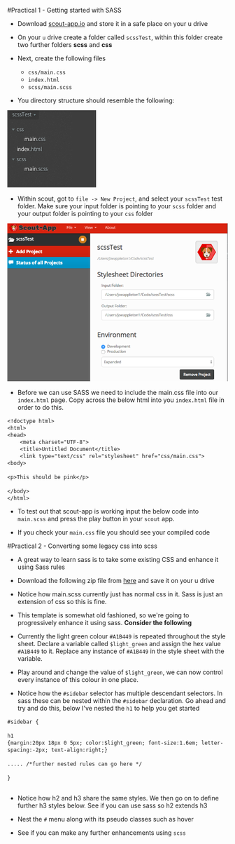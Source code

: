 #Practical 1 - Getting started with SASS


 - Download [scout-app.io](http://scout-app.io) and store it in a safe place on your u drive
- On your `u` drive create a folder called `scssTest`, within this folder create two further folders **scss** and **css**
- Next, create the following files
			
	-  `css/main.css`
	-  `index.html`
	-  `scss/main.scss`
- You directory structure should resemble the following:

![scss_structure.png](assets/scss_structure.png)

- Within scout, got to `file -> New Project`, and select your `scssTest` test folder.  Make sure your input folder is pointing to your `scss` folder and your output folder is pointing to your `css` folder

![scout_new_project](assets/scout_new_project.png)

- Before we can use SASS we need to include the main.css file into our `index.html` page. Copy across the below html into you `index.html` file in order to do this.

```
<!doctype html>
<html>
<head>
    <meta charset="UTF-8">
    <title>Untitled Document</title>
    <link type="text/css" rel="stylesheet" href="css/main.css">
<body>

<p>This should be pink</p>

</body>
</html>

```

- To test out that scout-app is working input the below code into `main.scss` and press the play button in your `scout` app. 

- If you check your `main.css` file you should see your compiled code

#Practical 2 - Converting some legacy css into scss

-  A great way to learn sass is to take some existing CSS and enhance it using Sass rules
 
-  Download the following zip file from [here](https://github.com/joeappleton18/swd500/raw/master/live_course_git_hub/Sessions/session8.0/assets/scssPractical.zip) and save it on your u drive

-  Notice how main.scss currently just has normal css in it. Sass is just an extension of css so this is fine. 
- This template is somewhat old fashioned, so we're going to progressively enhance it using sass. 
**Consider the following**

- Currently the light green colour `#A1B449` is repeated throughout the style sheet. Declare a variable called `$light_green` and assign the hex value `#A1B449` to it. Replace any instance of `#A1B449`  in the style sheet with the variable.  


- Play around and change the value of `$light_green`, we can now control every instance of this colour in one place. 


- Notice how the `#sidebar` selector has multiple descendant selectors. In sass these can be nested within the `#sidebar` declaration. Go ahead and try and do this, below I've nested the `h1` to help you get started

```
#sidebar {
    
h1
{margin:20px 18px 0 5px; color:$light_green; font-size:1.6em; letter-spacing:-2px; text-align:right;}

..... /*further nested rules can go here */
    
}


```

- Notice how h2 and h3 share the same styles. We then go on to define further h3 styles below. See if you can use sass so h2 extends h3

- Nest the `#` menu along with its pseudo classes such as hover

- See if you can make any further enhancements using `scss`
